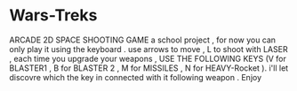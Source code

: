 # Wars-Treks
 ARCADE 2D SPACE SHOOTING GAME
a school project , for now you can only play it using the keyboard . 
use arrows to move , L to shoot with LASER , each time you upgrade your weapons , USE THE FOLLOWING KEYS (V for BLASTER1 , B for BLASTER 2 , M for MISSILES , N for HEAVY-Rocket ).
i'll let discovre which the key in connected with it following weapon . 
Enjoy 
